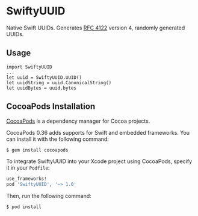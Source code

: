# SwiftyUUID
Native Swift UUIDs. Generates [RFC 4122](https://www.ietf.org/rfc/rfc4122.txt) version 4, randomly generated UUIDs.

## Usage

    import SwiftyUUID
    ...
    let uuid = SwiftyUUID.UUID()
    let uuidString = uuid.CanonicalString()
    let uuidBytes = uuid.bytes
    
## CocoaPods Installation

[CocoaPods](http://cocoapods.org) is a dependency manager for Cocoa projects.

CocoaPods 0.36 adds supports for Swift and embedded frameworks. You can install it with the following command:

```bash
$ gem install cocoapods
```

To integrate SwiftyUUID into your Xcode project using CocoaPods, specify it in your `Podfile`:

```ruby
use_frameworks!
pod 'SwiftyUUID', '~> 1.0'
```

Then, run the following command:

```bash
$ pod install
```

